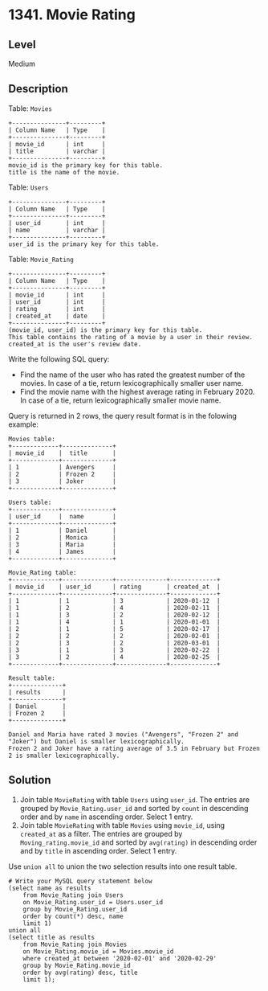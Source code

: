 # 1341. Movie Rating
## Level
Medium

## Description
Table: `Movies`
```
+---------------+---------+
| Column Name   | Type    |
+---------------+---------+
| movie_id      | int     |
| title         | varchar |
+---------------+---------+
movie_id is the primary key for this table.
title is the name of the movie.
```
Table: `Users`
```
+---------------+---------+
| Column Name   | Type    |
+---------------+---------+
| user_id       | int     |
| name          | varchar |
+---------------+---------+
user_id is the primary key for this table.
```
Table: `Movie_Rating`
```
+---------------+---------+
| Column Name   | Type    |
+---------------+---------+
| movie_id      | int     |
| user_id       | int     |
| rating        | int     |
| created_at    | date    |
+---------------+---------+
(movie_id, user_id) is the primary key for this table.
This table contains the rating of a movie by a user in their review.
created_at is the user's review date. 
```

Write the following SQL query:
* Find the name of the user who has rated the greatest number of the movies. In case of a tie, return lexicographically smaller user name.
* Find the movie name with the highest average rating in February 2020. In case of a tie, return lexicographically smaller movie name.

Query is returned in 2 rows, the query result format is in the folowing example:
```
Movies table:
+-------------+--------------+
| movie_id    |  title       |
+-------------+--------------+
| 1           | Avengers     |
| 2           | Frozen 2     |
| 3           | Joker        |
+-------------+--------------+

Users table:
+-------------+--------------+
| user_id     |  name        |
+-------------+--------------+
| 1           | Daniel       |
| 2           | Monica       |
| 3           | Maria        |
| 4           | James        |
+-------------+--------------+

Movie_Rating table:
+-------------+--------------+--------------+-------------+
| movie_id    | user_id      | rating       | created_at  |
+-------------+--------------+--------------+-------------+
| 1           | 1            | 3            | 2020-01-12  |
| 1           | 2            | 4            | 2020-02-11  |
| 1           | 3            | 2            | 2020-02-12  |
| 1           | 4            | 1            | 2020-01-01  |
| 2           | 1            | 5            | 2020-02-17  | 
| 2           | 2            | 2            | 2020-02-01  | 
| 2           | 3            | 2            | 2020-03-01  |
| 3           | 1            | 3            | 2020-02-22  | 
| 3           | 2            | 4            | 2020-02-25  | 
+-------------+--------------+--------------+-------------+

Result table:
+--------------+
| results      |
+--------------+
| Daniel       |
| Frozen 2     |
+--------------+

Daniel and Maria have rated 3 movies ("Avengers", "Frozen 2" and "Joker") but Daniel is smaller lexicographically.
Frozen 2 and Joker have a rating average of 3.5 in February but Frozen 2 is smaller lexicographically.
```

## Solution
1. Join table `MovieRating` with table `Users` using `user_id`. The entries are grouped by `Movie_Rating.user_id` and sorted by `count` in descending order and by `name` in ascending order. Select 1 entry.
2. Join table `MovieRating` with table `Movies` using `movie_id`, using `created_at` as a filter. The entries are grouped by `Moving_rating.movie_id` and sorted by `avg(rating)` in descending order and by `title` in ascending order. Select 1 entry.

Use `union all` to union the two selection results into one result table.
```
# Write your MySQL query statement below
(select name as results
    from Movie_Rating join Users
    on Movie_Rating.user_id = Users.user_id
    group by Movie_Rating.user_id
    order by count(*) desc, name
    limit 1)
union all
(select title as results
    from Movie_Rating join Movies
    on Movie_Rating.movie_id = Movies.movie_id
    where created_at between '2020-02-01' and '2020-02-29'
    group by Movie_Rating.movie_id
    order by avg(rating) desc, title
    limit 1);
```
